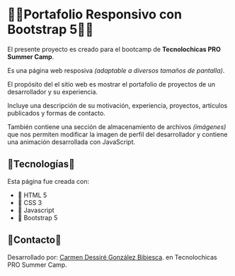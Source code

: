 # 👩‍💻Portafolio Responsivo con Bootstrap 5👩‍💻

El presente proyecto es creado para el bootcamp de **Tecnolochicas PRO Summer Camp**.

Es una página web resposiva *(adaptable a diversos tamaños de pantalla)*.

El propósito del el sitio web es mostrar el portafolio de proyectos de un desarrollador y su experiencia.

Incluye una descripción de su motivación, experiencia, proyectos, artículos publicados y formas de contacto.

También contiene una sección de almacenamiento de archivos *(imágenes)* que nos permiten modificar la imagen de perfil del desarrollador y contiene una animación desarrollada con JavaScript.

## 🪷Tecnologías🪷

Esta página fue creada con:

* 🌼 HTML 5
* 🌹 CSS 3
* 🌻 Javascript
* 🌷 Bootstrap 5


## 🐺Contacto🐺

Desarrollado por: 
[Carmen Dessiré González Bibiesca]([https://github.com/AngelesIB](https://www.linkedin.com/in/carmen-dessir%C3%A9-gonz%C3%A1lez-bibiesca-b72aa7258/)https://www.linkedin.com/in/carmen-dessir%C3%A9-gonz%C3%A1lez-bibiesca-b72aa7258/).  en Tecnolochicas PRO Summer Camp.
